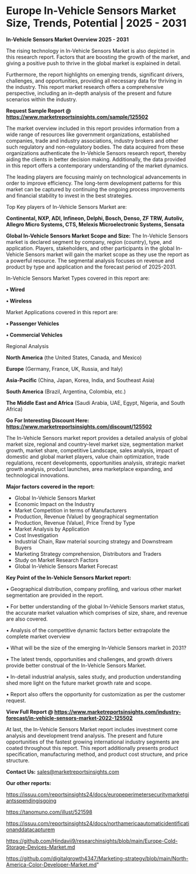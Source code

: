 # Europe In-Vehicle Sensors Market Size, Trends, Potential | 2025 - 2031

<Strong> In-Vehicle Sensors Market Overview 2025 - 2031</strong>

The rising technology in In-Vehicle Sensors Market is also depicted in this research report. Factors that are boosting the growth of the market, and giving a positive push to thrive in the global market is explained in detail.

Furthermore, the report highlights on emerging trends, significant drivers, challenges, and opportunities, providing all necessary data for thriving in the industry. This report market research offers a comprehensive perspective, including an in-depth analysis of the present and future scenarios within the industry.

<strong>Request Sample Report @ <a href=https://www.marketreportsinsights.com/sample/125502>https://www.marketreportsinsights.com/sample/125502</a></strong>

The market overview included in this report provides information from a wide range of resources like government organizations, established companies, trade and industry associations, industry brokers and other such regulatory and non-regulatory bodies. The data acquired from these organizations authenticate the In-Vehicle Sensors research report, thereby aiding the clients in better decision making. Additionally, the data provided in this report offers a contemporary understanding of the market dynamics.

The leading players are focusing mainly on technological advancements in order to improve efficiency. The long-term development patterns for this market can be captured by continuing the ongoing process improvements and financial stability to invest in the best strategies.

Top Key players of In-Vehicle Sensors Market are:

<strong>Continental, NXP, ADI, Infineon, Delphi, Bosch, Denso, ZF TRW, Autoliv, Allegro Micro Systems, CTS, Melexis Microelectronic Systems, Sensata</strong>

<strong><b>Global In-Vehicle Sensors Market Scope and Size:</b></strong>
The In-Vehicle Sensors market is declared segment by company, region (country), type, and application. Players, stakeholders, and other participants in the global In-Vehicle Sensors market will gain the market scope as they use the report as a powerful resource. The segmental analysis focuses on revenue and product by type and application and the forecast period of 2025-2031.

In-Vehicle Sensors Market Types covered in this report are:

<strong>• Wired

• Wireless</strong>

Market Applications covered in this report are:

<strong>• Passenger Vehicles

• Commercial Vehicles</strong> 

Regional Analysis

<strong>North America</strong> (the United States, Canada, and Mexico)

<strong>Europe</strong> (Germany, France, UK, Russia, and Italy)

<strong>Asia-Pacific</strong> (China, Japan, Korea, India, and Southeast Asia)

<strong>South America</strong> (Brazil, Argentina, Colombia, etc.)

<strong>The Middle East and Africa</strong> (Saudi Arabia, UAE, Egypt, Nigeria, and South Africa)

<strong>Go For Interesting Discount Here: <a href=https://www.marketreportsinsights.com/discount/125502>https://www.marketreportsinsights.com/discount/125502</a></strong>

The In-Vehicle Sensors market report provides a detailed analysis of global market size, regional and country-level market size, segmentation market growth, market share, competitive Landscape, sales analysis, impact of domestic and global market players, value chain optimization, trade regulations, recent developments, opportunities analysis, strategic market growth analysis, product launches, area marketplace expanding, and technological innovations.

<strong><b>Major factors covered in the report:</b></strong>
<ul>
  <li>Global In-Vehicle Sensors Market </li>
  <li>Economic Impact on the Industry</li>
  <li>Market Competition in terms of Manufacturers</li>
  <li>Production, Revenue (Value) by geographical segmentation</li>
  <li>Production, Revenue (Value), Price Trend by Type</li>
  <li>Market Analysis by Application</li>
  <li>Cost Investigation</li>
  <li>Industrial Chain, Raw material sourcing strategy and Downstream Buyers</li>
  <li>Marketing Strategy comprehension, Distributors and Traders</li>
  <li>Study on Market Research Factors</li>
  <li>Global In-Vehicle Sensors Market Forecast</li>
</ul>

<strong><b>Key Point of the In-Vehicle Sensors Market report:</b></strong>

• Geographical distribution, company profiling, and various other market segmentation are provided in the report.

• For better understanding of the global In-Vehicle Sensors market status, the accurate market valuation which comprises of size, share, and revenue are also covered.

• Analysis of the competitive dynamic factors better extrapolate the complete market overview

• What will be the size of the emerging In-Vehicle Sensors market in 2031?

• The latest trends, opportunities and challenges, and growth drivers provide better construal of the In-Vehicle Sensors Market.

• In-detail industrial analysis, sales study, and production understanding shed more light on the future market growth rate and scope.

• Report also offers the opportunity for customization as per the customer request.

<strong><b>View Full Report @ <a href=https://www.marketreportsinsights.com/industry-forecast/in-vehicle-sensors-market-2022-125502>https://www.marketreportsinsights.com/industry-forecast/in-vehicle-sensors-market-2022-125502</a></b></strong>


At last, the In-Vehicle Sensors Market report includes investment come analysis and development trend analysis. The present and future opportunities of the fastest growing international industry segments are coated throughout this report. This report additionally presents product specification, manufacturing method, and product cost structure, and price structure.

<strong>Contact Us:</strong>
sales@marketreportsinsights.com

<strong>Our other reports:</strong>

<a href=https://issuu.com/reportsinsights24/docs/europeperimetersecuritymarketgiantsspendingisgoing>https://issuu.com/reportsinsights24/docs/europeperimetersecuritymarketgiantsspendingisgoing</a>

<a href=https://tanomuno.com/illust/521598>https://tanomuno.com/illust/521598</a>

<a href=https://issuu.com/reportsinsights24/docs/northamericaautomaticidentificationanddatacapturem>https://issuu.com/reportsinsights24/docs/northamericaautomaticidentificationanddatacapturem</a>

<a href=https://github.com/Hindavii9/researchinsights/blob/main/Europe-Cold-Storage-Devices-Market.md>https://github.com/Hindavii9/researchinsights/blob/main/Europe-Cold-Storage-Devices-Market.md</a>

<a href=https://github.com/digitalgrowth4347/Marketing-strategy/blob/main/North-America-Color-Developer-Market.md>https://github.com/digitalgrowth4347/Marketing-strategy/blob/main/North-America-Color-Developer-Market.md</a>"
